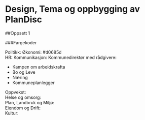 # Design, Tema og oppbygging av PlanDisc
##Oppsett 1

###Fargekoder

Politikk:
Økonomi: #d0685d  
HR:
Kommunikasjon:
Kommunedirektør med rådgivere:
- Kampen om arbeidskrafta
- Bo og Leve
- Næring
- Kommuneplanlegger  

Oppvekst:  
Helse og omsorg:  
Plan, Landbruk og Miljø:  
Eiendom og Drift:  
Kultur:  

